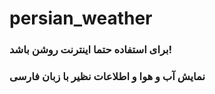 # persian_weather
### برای استفاده حتما اینترنت روشن باشد!
### نمایش آب و هوا و اطلاعات نظیر با زبان فارسی
